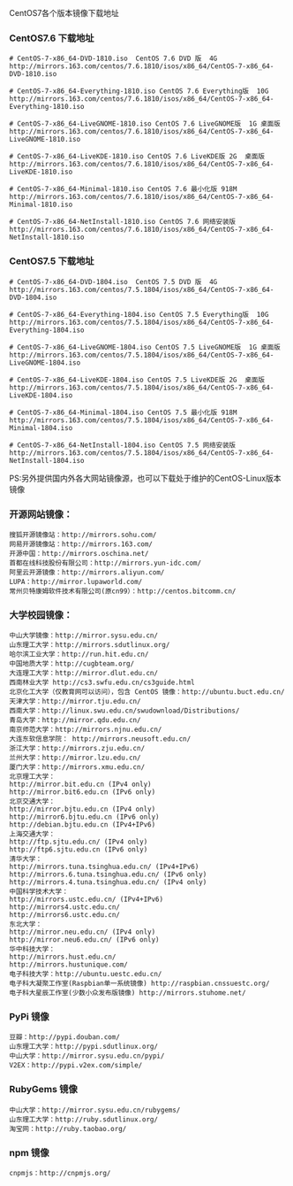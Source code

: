 ﻿CentOS7各个版本镜像下载地址### CentOS7.6 下载地址  ```# CentOS-7-x86_64-DVD-1810.iso  CentOS 7.6 DVD 版  4Ghttp://mirrors.163.com/centos/7.6.1810/isos/x86_64/CentOS-7-x86_64-DVD-1810.iso  # CentOS-7-x86_64-Everything-1810.iso CentOS 7.6 Everything版  10Ghttp://mirrors.163.com/centos/7.6.1810/isos/x86_64/CentOS-7-x86_64-Everything-1810.iso  # CentOS-7-x86_64-LiveGNOME-1810.iso CentOS 7.6 LiveGNOME版  1G 桌面版http://mirrors.163.com/centos/7.6.1810/isos/x86_64/CentOS-7-x86_64-LiveGNOME-1810.iso  # CentOS-7-x86_64-LiveKDE-1810.iso CentOS 7.6 LiveKDE版 2G  桌面版http://mirrors.163.com/centos/7.6.1810/isos/x86_64/CentOS-7-x86_64-LiveKDE-1810.iso  # CentOS-7-x86_64-Minimal-1810.iso CentOS 7.6 最小化版 918Mhttp://mirrors.163.com/centos/7.6.1810/isos/x86_64/CentOS-7-x86_64-Minimal-1810.iso  # CentOS-7-x86_64-NetInstall-1810.iso CentOS 7.6 网络安装版http://mirrors.163.com/centos/7.6.1810/isos/x86_64/CentOS-7-x86_64-NetInstall-1810.iso```    ### CentOS7.5 下载地址```# CentOS-7-x86_64-DVD-1804.iso  CentOS 7.5 DVD 版  4Ghttp://mirrors.163.com/centos/7.5.1804/isos/x86_64/CentOS-7-x86_64-DVD-1804.iso  # CentOS-7-x86_64-Everything-1804.iso CentOS 7.5 Everything版  10Ghttp://mirrors.163.com/centos/7.5.1804/isos/x86_64/CentOS-7-x86_64-Everything-1804.iso  # CentOS-7-x86_64-LiveGNOME-1804.iso CentOS 7.5 LiveGNOME版  1G 桌面版http://mirrors.163.com/centos/7.5.1804/isos/x86_64/CentOS-7-x86_64-LiveGNOME-1804.iso  # CentOS-7-x86_64-LiveKDE-1804.iso CentOS 7.5 LiveKDE版 2G  桌面版http://mirrors.163.com/centos/7.5.1804/isos/x86_64/CentOS-7-x86_64-LiveKDE-1804.iso  # CentOS-7-x86_64-Minimal-1804.iso CentOS 7.5 最小化版 918Mhttp://mirrors.163.com/centos/7.5.1804/isos/x86_64/CentOS-7-x86_64-Minimal-1804.iso  # CentOS-7-x86_64-NetInstall-1804.iso CentOS 7.5 网络安装版http://mirrors.163.com/centos/7.5.1804/isos/x86_64/CentOS-7-x86_64-NetInstall-1804.iso```PS:另外提供国内外各大网站镜像源，也可以下载处于维护的CentOS-Linux版本镜像 ### 开源网站镜像： ```搜狐开源镜像站：http://mirrors.sohu.com/网易开源镜像站：http://mirrors.163.com/开源中国：http://mirrors.oschina.net/首都在线科技股份有限公司：http://mirrors.yun-idc.com/阿里云开源镜像：http://mirrors.aliyun.com/LUPA：http://mirror.lupaworld.com/常州贝特康姆软件技术有限公司(原cn99）：http://centos.bitcomm.cn/```### 大学校园镜像： ```中山大学镜像：http://mirror.sysu.edu.cn/山东理工大学：http://mirrors.sdutlinux.org/哈尔滨工业大学：http://run.hit.edu.cn/中国地质大学：http://cugbteam.org/大连理工大学：http://mirror.dlut.edu.cn/西南林业大学 http://cs3.swfu.edu.cn/cs3guide.html北京化工大学（仅教育网可以访问），包含 CentOS 镜像：http://ubuntu.buct.edu.cn/天津大学：http://mirror.tju.edu.cn/西南大学：http://linux.swu.edu.cn/swudownload/Distributions/青岛大学：http://mirror.qdu.edu.cn/南京师范大学：http://mirrors.njnu.edu.cn/大连东软信息学院： http://mirrors.neusoft.edu.cn/浙江大学：http://mirrors.zju.edu.cn/兰州大学：http://mirror.lzu.edu.cn/厦门大学：http://mirrors.xmu.edu.cn/北京理工大学：http://mirror.bit.edu.cn (IPv4 only)http://mirror.bit6.edu.cn (IPv6 only)北京交通大学：http://mirror.bjtu.edu.cn (IPv4 only)http://mirror6.bjtu.edu.cn (IPv6 only)http://debian.bjtu.edu.cn (IPv4+IPv6)上海交通大学：http://ftp.sjtu.edu.cn/ (IPv4 only)http://ftp6.sjtu.edu.cn (IPv6 only)清华大学：http://mirrors.tuna.tsinghua.edu.cn/ (IPv4+IPv6)http://mirrors.6.tuna.tsinghua.edu.cn/ (IPv6 only)http://mirrors.4.tuna.tsinghua.edu.cn/ (IPv4 only)中国科学技术大学：http://mirrors.ustc.edu.cn/ (IPv4+IPv6)http://mirrors4.ustc.edu.cn/http://mirrors6.ustc.edu.cn/东北大学：http://mirror.neu.edu.cn/ (IPv4 only)http://mirror.neu6.edu.cn/ (IPv6 only)华中科技大学：http://mirrors.hust.edu.cn/http://mirrors.hustunique.com/电子科技大学：http://ubuntu.uestc.edu.cn/电子科大凝聚工作室(Raspbian单一系统镜像) http://raspbian.cnssuestc.org/电子科大星辰工作室(少数小众发布版镜像) http://mirrors.stuhome.net/```### PyPi 镜像 ```豆瓣：http://pypi.douban.com/山东理工大学：http://pypi.sdutlinux.org/中山大学：http://mirror.sysu.edu.cn/pypi/V2EX：http://pypi.v2ex.com/simple/```### RubyGems 镜像 ```中山大学：http://mirror.sysu.edu.cn/rubygems/山东理工大学：http://ruby.sdutlinux.org/淘宝网：http://ruby.taobao.org/```### npm 镜像```cnpmjs：http://cnpmjs.org/```